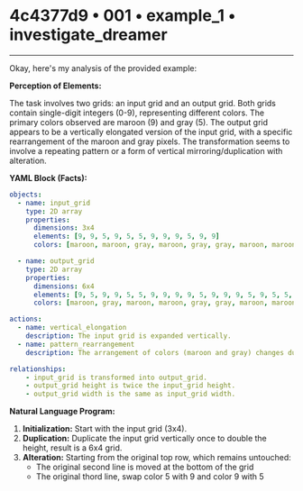 # 4c4377d9 • 001 • example_1 • investigate_dreamer

---
Okay, here's my analysis of the provided example:

**Perception of Elements:**

The task involves two grids: an input grid and an output grid. Both grids contain single-digit integers (0-9), representing different colors. The primary colors observed are maroon (9) and gray (5). The output grid appears to be a vertically elongated version of the input grid, with a specific rearrangement of the maroon and gray pixels. The transformation seems to involve a repeating pattern or a form of vertical mirroring/duplication with alteration.

**YAML Block (Facts):**



```yaml
objects:
  - name: input_grid
    type: 2D array
    properties:
      dimensions: 3x4
      elements: [9, 9, 5, 9, 5, 5, 9, 9, 9, 5, 9, 9]
      colors: [maroon, maroon, gray, maroon, gray, gray, maroon, maroon, maroon, gray, maroon, maroon]

  - name: output_grid
    type: 2D array
    properties:
      dimensions: 6x4
      elements: [9, 5, 9, 9, 5, 5, 9, 9, 9, 9, 5, 9, 9, 9, 5, 9, 5, 5, 9, 9, 9, 5, 9, 9]
      colors: [maroon, gray, maroon, maroon, gray, gray, maroon, maroon, maroon, maroon, gray, maroon, maroon, maroon, gray, maroon, gray, gray, maroon, maroon, maroon, gray, maroon, maroon]

actions:
  - name: vertical_elongation
    description: The input grid is expanded vertically.
  - name: pattern_rearrangement
    description: The arrangement of colors (maroon and gray) changes during elongation.

relationships:
    - input_grid is transformed into output_grid.
    - output_grid height is twice the input_grid height.
    - output_grid width is the same as input_grid width.
```



**Natural Language Program:**

1. **Initialization:** Start with the input grid (3x4).
2. **Duplication:** Duplicate the input grid vertically once to double the height, result is a 6x4 grid.
3. **Alteration:**
    Starting from the original top row, which remains untouched:
    * The original second line is moved at the bottom of the grid
    * The original thord line, swap color 5 with 9 and color 9 with 5


